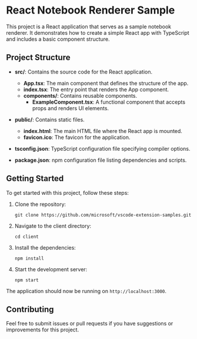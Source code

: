 # React Notebook Renderer Sample

This project is a React application that serves as a sample notebook renderer. It demonstrates how to create a simple React app with TypeScript and includes a basic component structure.

## Project Structure

- **src/**: Contains the source code for the React application.
  - **App.tsx**: The main component that defines the structure of the app.
  - **index.tsx**: The entry point that renders the App component.
  - **components/**: Contains reusable components.
    - **ExampleComponent.tsx**: A functional component that accepts props and renders UI elements.

- **public/**: Contains static files.
  - **index.html**: The main HTML file where the React app is mounted.
  - **favicon.ico**: The favicon for the application.

- **tsconfig.json**: TypeScript configuration file specifying compiler options.

- **package.json**: npm configuration file listing dependencies and scripts.

## Getting Started

To get started with this project, follow these steps:

1. Clone the repository:
   ```
   git clone https://github.com/microsoft/vscode-extension-samples.git
   ```

2. Navigate to the client directory:
   ```
   cd client
   ```

3. Install the dependencies:
   ```
   npm install
   ```

4. Start the development server:
   ```
   npm start
   ```

The application should now be running on `http://localhost:3000`.

## Contributing

Feel free to submit issues or pull requests if you have suggestions or improvements for this project.